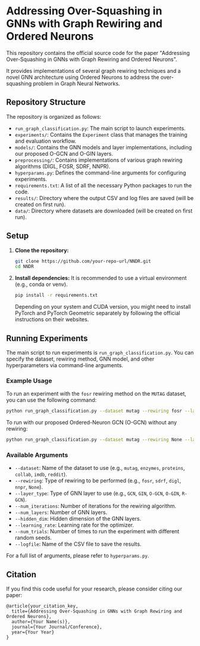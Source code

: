 # Addressing Over-Squashing in GNNs with Graph Rewiring and Ordered Neurons

This repository contains the official source code for the paper "Addressing Over-Squashing in GNNs with Graph Rewiring and Ordered Neurons".

It provides implementations of several graph rewiring techniques and a novel GNN architecture using Ordered Neurons to address the over-squashing problem in Graph Neural Networks.

## Repository Structure

The repository is organized as follows:

- `run_graph_classification.py`: The main script to launch experiments.
- `experiments/`: Contains the `Experiment` class that manages the training and evaluation workflow.
- `models/`: Contains the GNN models and layer implementations, including our proposed O-GCN and O-GIN layers.
- `preprocessing/`: Contains implementations of various graph rewiring algorithms (DIGL, FOSR, SDRF, NNPR).
- `hyperparams.py`: Defines the command-line arguments for configuring experiments.
- `requirements.txt`: A list of all the necessary Python packages to run the code.
- `results/`: Directory where the output CSV and log files are saved (will be created on first run).
- `data/`: Directory where datasets are downloaded (will be created on first run).

## Setup

1.  **Clone the repository:**
    ```bash
    git clone https://github.com/your-repo-url/NNDR.git
    cd NNDR
    ```

2.  **Install dependencies:**
    It is recommended to use a virtual environment (e.g., conda or venv).
    ```bash
    pip install -r requirements.txt
    ```
    Depending on your system and CUDA version, you might need to install PyTorch and PyTorch Geometric separately by following the official instructions on their websites.

## Running Experiments

The main script to run experiments is `run_graph_classification.py`. You can specify the dataset, rewiring method, GNN model, and other hyperparameters via command-line arguments.

### Example Usage

To run an experiment with the `fosr` rewiring method on the `MUTAG` dataset, you can use the following command:

```bash
python run_graph_classification.py --dataset mutag --rewiring fosr --layer_type GCN
```

To run with our proposed Ordered-Neuron GCN (O-GCN) without any rewiring:

```bash
python run_graph_classification.py --dataset mutag --rewiring None --layer_type O-GCN
```

### Available Arguments

-   `--dataset`: Name of the dataset to use (e.g., `mutag`, `enzymes`, `proteins`, `collab`, `imdb`, `reddit`).
-   `--rewiring`: Type of rewiring to be performed (e.g., `fosr`, `sdrf`, `digl`, `nnpr`, `None`).
-   `--layer_type`: Type of GNN layer to use (e.g., `GCN`, `GIN`, `O-GCN`, `O-GIN`, `R-GCN`).
-   `--num_iterations`: Number of iterations for the rewiring algorithm.
-   `--num_layers`: Number of GNN layers.
-   `--hidden_dim`: Hidden dimension of the GNN layers.
-   `--learning_rate`: Learning rate for the optimizer.
-   `--num_trials`: Number of times to run the experiment with different random seeds.
-   `--logfile`: Name of the CSV file to save the results.

For a full list of arguments, please refer to `hyperparams.py`.

## Citation

If you find this code useful for your research, please consider citing our paper:

```
@article{your_citation_key,
  title={Addressing Over-Squashing in GNNs with Graph Rewiring and Ordered Neurons},
  author={Your Name(s)},
  journal={Your Journal/Conference},
  year={Your Year}
}
```
